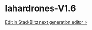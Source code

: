 # lahardrones-V1.6

[Edit in StackBlitz next generation editor ⚡️](https://stackblitz.com/~/github.com/shaulhadarn/lahardrones-V1.6)